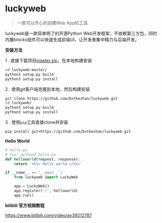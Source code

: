 # luckyweb
> 一款可以开心的创建Web App的工具

luckyweb是一款简单明了的开源Python Web开发框架，不依赖第三方包，同时内置blocks组件可以快速生成前端UI，让开发者集中精力与后端开发。

**安装方法**

1 . 直接下载项目[master.zip](https://github.com/bxtkezhan/luckyweb/archive/master.zip)，在本地构建安装

```bash
cd luckyweb-master/
python3 setup.py build
python3 setup.py install
```

2 . 使用git客户端克隆到本地，然后构建安装

```bash
git clone https://github.com/bxtkezhan/luckyweb.git
cd luckyweb/
python3 setup.py build
python3 setup.py install
```

3 . 使用`pip`工具直接clone并安装

```bash
pip install git+https://github.com/bxtkezhan/luckyweb.git
```

**Hello World**

```python
# hello.py
# run: python3 hello.py
def helloworld(request, response):
    return '<h1> Hello world </h1>'

if __name__ == '__main__':
    from luckyweb import LuckyWeb

    app = LuckyWeb()
    app.register('/', helloworld)
    app.run()
```

**bilibili 官方视频教程**

https://www.bilibili.com/video/av39212787